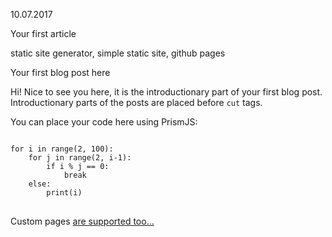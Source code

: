 <!-- date -->
10.07.2017
<!-- title -->
Your first article
<!-- meta_keywords -->
static site generator, simple static site, github pages
<!-- meta_description -->
Your first blog post here
<!-- content -->
Hi! Nice to see you here, it is the introductionary part of your first blog 
post. Introductionary parts of the posts are placed before `cut` tags.
<!-- cut -->

You can place your code here using PrismJS:

<pre>
<code class="language-python">
for i in range(2, 100):
	for j in range(2, i-1):
		if i % j == 0:
			break
	else:
		print(i)
</code>
</pre>

Custom pages [are supported too...](/posts/my-secret-page)
